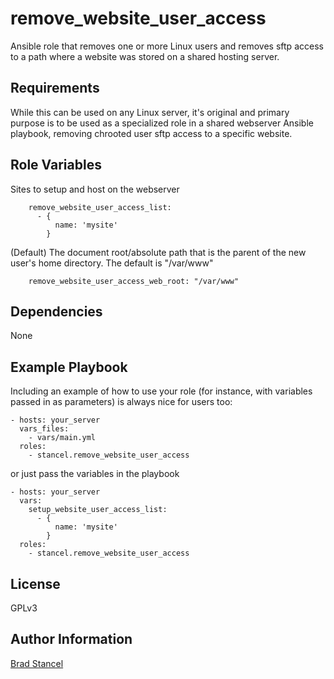 remove_website_user_access
=========

Ansible role that removes one or more Linux users and removes sftp access to a path where a website was stored on a shared hosting server.

Requirements
------------

While this can be used on any Linux server, it's original and primary purpose is to be used as a specialized role in a shared webserver Ansible playbook, removing chrooted user sftp access to a specific website.

Role Variables
--------------

Sites to setup and host on the webserver
```
	remove_website_user_access_list:
	  - {
		  name: 'mysite'
        }
```

(Default) The document root/absolute path that is the parent of the new user's home directory. The default is "/var/www"
```
	remove_website_user_access_web_root: "/var/www"
```

Dependencies
------------

None

Example Playbook
----------------

Including an example of how to use your role (for instance, with variables passed in as parameters) is always nice for users too:

	- hosts: your_server
	  vars_files:
	    - vars/main.yml
	  roles:
	    - stancel.remove_website_user_access 

or just pass the variables in the playbook

	- hosts: your_server 
	  vars:
        setup_website_user_access_list:
          - {
              name: 'mysite'
            }
	  roles:
	    - stancel.remove_website_user_access


License
-------

GPLv3

Author Information
------------------

[Brad Stancel](https://github.com/stancel) 

